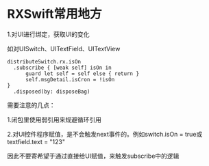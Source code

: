 # RXSwift常用地方

1.对UI进行绑定，获取UI的变化

如对UISwitch、UITextField、UITextView

```
distributeSwitch.rx.isOn
  .subscribe { [weak self] isOn in
      guard let self = self else { return }
      self.msgDetail.isCron = !isOn
}
  .disposed(by: disposeBag)
```

需要注意的几点：

1.闭包里使用弱引用来规避循环引用

2.对UI控件程序赋值，是不会触发next事件的。例如switch.isOn = true或textfield.text = "123"

因此不要寄希望于通过直接给UI赋值，来触发subscribe中的逻辑